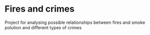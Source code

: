 # Fires and crimes

Project for analysing possible relationships between fires and smoke polution and different types of crimes

